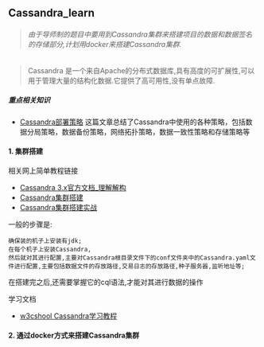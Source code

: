 ## Cassandra_learn


> ###### 由于导师制的题目中要用到Cassandra集群来搭建项目的数据和数据签名的存储部分,计划用docker来搭建Cassandra集群.

> Cassandra 是一个来自Apache的分布式数据库,具有高度的可扩展性,可以用于管理大量的结构化数据.它提供了高可用性,没有单点故障.

##### 重点相关知识

- [Cassandra部署策略](http://www.voidcn.com/article/p-tfszppvm-we.html)
这篇文章总结了Cassandra中使用的各种策略，包括数据分局策略，数据备份策略，网络拓扑策略，数据一致性策略和存储策略等



#### 1. 集群搭建

相关网上简单教程链接
+ [Cassandra 3.x官方文档_理解解构 ](https://blog.csdn.net/qq_32523587/article/details/53574447)
+ [Cassandra集群搭建](https://blog.csdn.net/Tilyp/article/details/77141908)
+ [Cassandra集群搭建实战](https://blog.csdn.net/ch648966459/article/details/51671276)

一般的步骤是:

	确保装的机子上安装有jdk;
    在每个机子上安装Cassandra,
    然后就对其进行配置,主要对Cassandra根目录文件下的conf文件夹中的Cassandra.yaml文件进行配置,主要包括数据文件的存放路径,交易日志的存放路径,种子服务器,监听地址等;
    
    
在搭建完之后,还需要掌握它的cql语法,才能对其进行数据的操作

学习文档
+ [w3cshool Cassandra学习教程](https://www.w3cschool.cn/cassandra/)


#### 2. 通过docker方式来搭建Cassandra集群